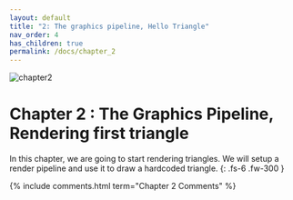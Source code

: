 ```yaml
---
layout: default
title: "2: The graphics pipeline, Hello Triangle"
nav_order: 4
has_children: true
permalink: /docs/chapter_2
---
```

![chapter2]({{site.baseurl}}/diagrams/chapter2.png)
# Chapter 2 : The Graphics Pipeline, Rendering first triangle

In this chapter, we are going to start rendering triangles. We will setup a render pipeline and use it to draw a hardcoded triangle.
{: .fs-6 .fw-300 }

{% include comments.html term="Chapter 2 Comments" %}